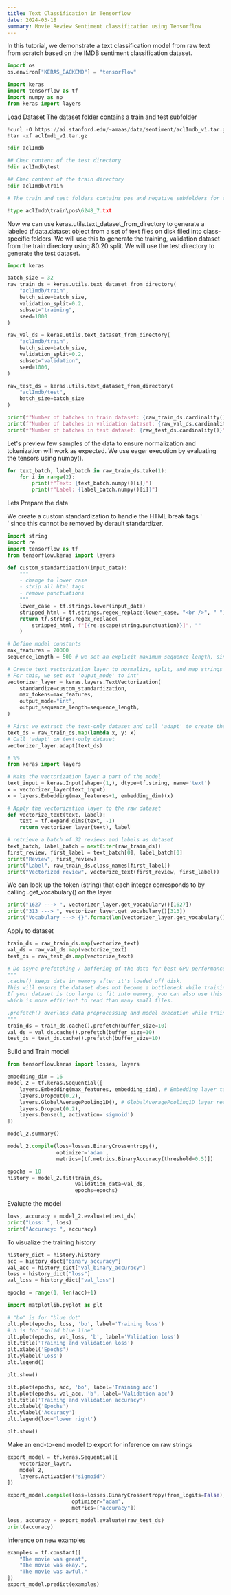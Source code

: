 ```yaml
---
title: Text Classification in Tensorflow
date: 2024-03-18
summary: Movie Review Sentiment classification using Tensorflow
---
```


In this tutorial, we demonstrate a text classification model from raw text from scratch based on the IMDB sentiment classification dataset.

```python
import os
os.environ["KERAS_BACKEND"] = "tensorflow"

import keras
import tensorflow as tf
import numpy as np
from keras import layers
```

Load Dataset
The dataset folder contains a train and test subfolder

```python
!curl -O https://ai.stanford.edu/~amaas/data/sentiment/aclImdb_v1.tar.gz
!tar -xf aclImdb_v1.tar.gz

!dir aclImdb

## Chec content of the test directory
!dir aclImdb\test

## Chec content of the train directory
!dir aclImdb\train

# The train and test folders contains pos and negative subfolders for the positive and negative reviews. Lets see an example positive review from the train folder.

!type aclImdb\train\pos\6248_7.txt
```

Now we can use keras.utils.text_dataset_from_directory to generate a labeled tf.data.dataset object from a set of text files on disk filed into class-specific folders. We will use this to generate the training, validation dataset from the train directory using 80:20 split. We will use the test directory to generate the test dataset. 

```python
import keras

batch_size = 32
raw_train_ds = keras.utils.text_dataset_from_directory(
    "aclImdb/train",
    batch_size=batch_size,
    validation_split=0.2,
    subset="training",
    seed=1000
)

raw_val_ds = keras.utils.text_dataset_from_directory(
    "aclImdb/train",
    batch_size=batch_size,
    validation_split=0.2,
    subset="validation",
    seed=1000,
)

raw_test_ds = keras.utils.text_dataset_from_directory(
    "aclImdb/test",
    batch_size=batch_size
)

print(f"Number of batches in train dataset: {raw_train_ds.cardinality()}")
print(f"Number of batches in validation dataset: {raw_val_ds.cardinality()}")
print(f"Number of batches in test dataset: {raw_test_ds.cardinality()}")
```

Let's preview few samples of the data to ensure normalization and tokenization will work as expected. We use eager execution by evaluating the tensors using numpy().

```python
for text_batch, label_batch in raw_train_ds.take(1):
    for i in range(2):
        print(f"Text: {text_batch.numpy()[i]}")
        print(f"Label: {label_batch.numpy()[i]}")
```

Lets Prepare the data

We create a custom standardization to handle the HTML break tags '<br />' since this cannot be removed by derault standardizer.

```python
import string
import re
import tensorflow as tf
from tensorflow.keras import layers

def custom_standardization(input_data):
    """
    - change to lower case
    - strip all html tags
    - remove punctuations
    """
    lower_case = tf.strings.lower(input_data)
    stripped_html = tf.strings.regex_replace(lower_case, "<br />", " ")
    return tf.strings.regex_replace(
        stripped_html, f"[{re.escape(string.punctuation)}]", ""
    )

# Define model constants
max_features = 20000 
sequence_length = 500 # we set an explicit maximum sequence length, since the CNNs model won't support variable sequence

# Create text vectorization layer to normalize, split, and map strings to integers.
# For this, we set out 'ouput_mode' to int'
vectorizer_layer = keras.layers.TextVectorization(
    standardize=custom_standardization,
    max_tokens=max_features,
    output_mode="int",
    output_sequence_length=sequence_length,
)

# First we extract the text-only dataset and call 'adapt' to create the vocabulary.
text_ds = raw_train_ds.map(lambda x, y: x)
# Call 'adapt' on text-only dataset
vectorizer_layer.adapt(text_ds)

# %%
from keras import layers

# Make the vectorization layer a part of the model
text_input = keras.Input(shape=(1,), dtype=tf.string, name='text')
x = vectorizer_layer(text_input)
x = layers.Embedding(max_features+1, embedding_dim)(x)

# Apply the vectorization layer to the raw dataset
def vectorize_text(text, label):
    text = tf.expand_dims(text, -1)
    return vectorizer_layer(text), label

# retrieve a batch of 32 reviews and labels as dataset
text_batch, label_batch = next(iter(raw_train_ds))
first_review, first_label = text_batch[0], label_batch[0]
print("Review", first_review)
print("Label", raw_train_ds.class_names[first_label])
print("Vectorized review", vectorize_text(first_review, first_label))

```

We can look up the token (string) that each integer corresponds to by calling .get_vocabulary() on the layer

```python
print("1627 ---> ", vectorizer_layer.get_vocabulary()[1627])
print("313 ---> ", vectorizer_layer.get_vocabulary()[313])
print("Vocabulary ---> {}".format(len(vectorizer_layer.get_vocabulary())))
```

Apply to dataset

```python
train_ds = raw_train_ds.map(vectorize_text)
val_ds = raw_val_ds.map(vectorize_text)
test_ds = raw_test_ds.map(vectorize_text)

# Do async prefetching / buffering of the data for best GPU performance
"""
.cache() keeps data in memory after it's loaded off disk. 
This will ensure the dataset does not become a bottleneck while training your model. 
If your dataset is too large to fit into memory, you can also use this method to create a performant on-disk cache, 
which is more efficient to read than many small files.

.prefetch() overlaps data preprocessing and model execution while training.
"""
train_ds = train_ds.cache().prefetch(buffer_size=10)
val_ds = val_ds.cache().prefetch(buffer_size=10)
test_ds = test_ds.cache().prefetch(buffer_size=10)
```

Build and Train model

```python
from tensorflow.keras import losses, layers

embedding_dim = 16
model_2 = tf.keras.Sequential([
    layers.Embedding(max_features, embedding_dim), # Embedding layer takes the integer-encoded reviews and looks up an embedding vector for each word-index. These vectors are learned as the model trains. The vectors add a dimension to the output array. The resulting dimensions are: (batch, sequence, embedding)
    layers.Dropout(0.2),
    layers.GlobalAveragePooling1D(), # GlobalAveragePooling1D layer returns a fixed-length output vector for each example by averaging over the sequence dimension. This allows the model to handle input of variable length, in the simplest way possible.
    layers.Dropout(0.2),
    layers.Dense(1, activation='sigmoid')
])

model_2.summary()

model_2.compile(loss=losses.BinaryCrossentropy(),
                optimizer='adam',
                metrics=[tf.metrics.BinaryAccuracy(threshold=0.5)])

epochs = 10
history = model_2.fit(train_ds,
                      validation_data=val_ds,
                      epochs=epochs)
```

Evaluate the model

```python
loss, accuracy = model_2.evaluate(test_ds)
print("Loss: ", loss)
print("Accuracy: ", accuracy)
```

To visualize the training history

```python
history_dict = history.history
acc = history_dict["binary_accuracy"]
val_acc = history_dict["val_binary_accuracy"]
loss = history_dict["loss"]
val_loss = history_dict["val_loss"]

epochs = range(1, len(acc)+1)

import matplotlib.pyplot as plt

# "bo" is for "blue dot"
plt.plot(epochs, loss, 'bo', label='Training loss')
# b is for "solid blue line"
plt.plot(epochs, val_loss, 'b', label='Validation loss')
plt.title('Training and validation loss')
plt.xlabel('Epochs')
plt.ylabel('Loss')
plt.legend()

plt.show()

plt.plot(epochs, acc, 'bo', label='Training acc')
plt.plot(epochs, val_acc, 'b', label='Validation acc')
plt.title('Training and validation accuracy')
plt.xlabel('Epochs')
plt.ylabel('Accuracy')
plt.legend(loc='lower right')

plt.show()
```

Make an end-to-end model to export for inference on raw strings

```python
export_model = tf.keras.Sequential([
    vectorizer_layer,
    model_2,
    layers.Activation("sigmoid")
])

export_model.compile(loss=losses.BinaryCrossentropy(from_logits=False),
                     optimizer="adam",
                     metrics=["accuracy"])

loss, accuracy = export_model.evaluate(raw_test_ds)
print(accuracy)
```

Inference on new examples

```python
examples = tf.constant([
    "The movie was great",
    "The movie was okay.",
    "The movie was awful."
])
export_model.predict(examples)
```

